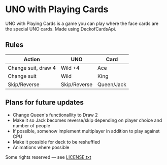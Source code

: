 # UNO with Playing Cards

UNO with Playing Cards is a game you can play where the face cards are the special UNO cards. Made using DeckofCardsApi.

  

## Rules

| Action | UNO | Card |
|---|---|---|
| Change suit, draw 4 | Wild +4 | Ace
| Change suit | Wild  | King |
| Skip/Reverse | Skip/Reverse | Queen/Jack |

## Plans for future updates
- Change Queen's functionallity to Draw 2
- Make it so Jack becomes reverse/skip depending on player choice and number of people
- If possible, somehow implement multiplayer in addition to play against CPU
- Make it possible for deck to be reshuffled
- Animations where possible


 

Some rights reserved — see [LICENSE.txt](LICENSE.txt)

 
